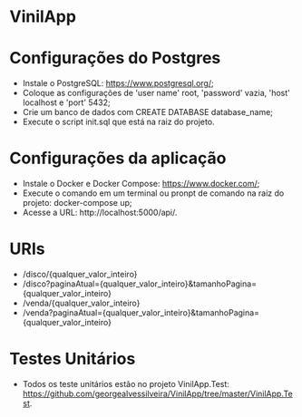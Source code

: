 # VinilApp

# Configurações do Postgres
 - Instale o PostgreSQL: https://www.postgresql.org/;
 - Coloque as configurações de 'user name' root, 'password' vazia, 'host' localhost e 'port' 5432;
 - Crie um banco de dados com CREATE DATABASE database_name;
 - Execute o script init.sql que está na raiz do projeto.
 
# Configurações da aplicação
 - Instale o Docker e Docker Compose: https://www.docker.com/;
 - Execute o comando em um terminal ou pronpt de comando na raiz do projeto: docker-compose up;
 - Acesse a URL: http://localhost:5000/api/.
 
# URIs
 - /disco/{qualquer_valor_inteiro}
 - /disco?paginaAtual={qualquer_valor_inteiro}&tamanhoPagina={qualquer_valor_inteiro}
 - /venda/{qualquer_valor_inteiro}
 - /venda?paginaAtual={qualquer_valor_inteiro}&tamanhoPagina={qualquer_valor_inteiro}

# Testes Unitários
 - Todos os teste unitários estão no projeto VinilApp.Test: https://github.com/georgealvessilveira/VinilApp/tree/master/VinilApp.Test.
